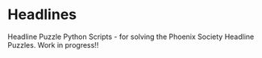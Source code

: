 # Headlines
Headline Puzzle Python Scripts - for solving the Phoenix Society Headline Puzzles. Work in progress!!
